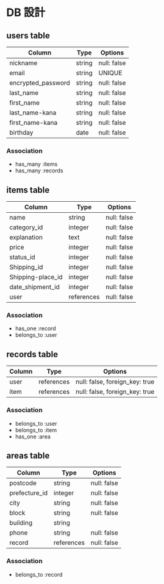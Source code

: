 # DB 設計

## users table
| Column             | Type                | Options                 |
|--------------------|---------------------|-------------------------|
| nickname           | string            |  null: false           |
| email              | string            |  UNIQUE           |
| encrypted_password | string            |  null: false           |
| last_name          | string            |  null: false           |
| first_name         | string            |   null: false          |
| last_name-kana     | string            |  null: false           |
| first_name-kana    | string            |  null: false           |
| birthday           | date              |  null: false           |

### Association
* has_many :items
* has_many :records

 


## items table
| Column                                 | Type       | Options                              |
|-------------------------------------   |------------|------------------                    |
| name                                   | string     | null: false                          |
| category_id                            | integer    | null: false                          |
| explanation                            | text       | null: false                          |
| price                                  | integer     | null: false                          |
| status_id                              | integer     | null: false                          |
| Shipping_id                            | integer     | null: false                          |
| Shipping-place_id                      | integer     | null: false                          |
| date_shipment_id                       | integer    | null: false                          |
| user                                   | references     | null: false                          |


### Association
- has_one :record
- belongs_to :user



## records table
| Column      | Type       | Options           |
|-------------|------------|-------------------|
| user        | references | null: false, foreign_key: true       |
| item        | references | null: false, foreign_key: true       |


### Association
- belongs_to :user
- belongs_to :item
- has_one :area



## areas table
| Column        | Type       | Options           |
|-------------  |------------|-------------------|
| postcode      | string     | null: false       |
| prefecture_id | integer    | null: false       |
| city          | string     | null: false       |
| block         | string     | null: false       |
| building      | string     |
| phone         | string     | null: false       |
| record         | references     | null: false       |



### Association
- belongs_to :record
